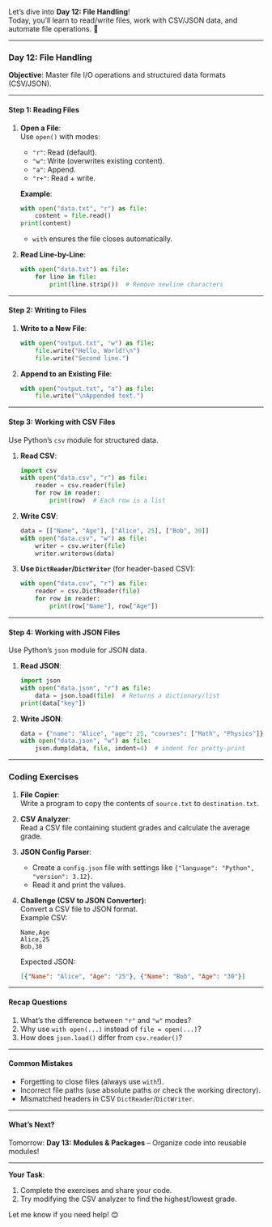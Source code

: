 Let’s dive into **Day 12: File Handling**!  
Today, you’ll learn to read/write files, work with CSV/JSON data, and automate file operations. 📂  

---

### **Day 12: File Handling**  
**Objective**: Master file I/O operations and structured data formats (CSV/JSON).  

---

#### **Step 1: Reading Files**  
1. **Open a File**:  
   Use `open()` with modes:  
   - `"r"`: Read (default).  
   - `"w"`: Write (overwrites existing content).  
   - `"a"`: Append.  
   - `"r+"`: Read + write.  

   **Example**:  
   ```python  
   with open("data.txt", "r") as file:  
       content = file.read()  
   print(content)  
   ```  
   - `with` ensures the file closes automatically.  

2. **Read Line-by-Line**:  
   ```python  
   with open("data.txt") as file:  
       for line in file:  
           print(line.strip())  # Remove newline characters  
   ```  

---

#### **Step 2: Writing to Files**  
1. **Write to a New File**:  
   ```python  
   with open("output.txt", "w") as file:  
       file.write("Hello, World!\n")  
       file.write("Second line.")  
   ```  

2. **Append to an Existing File**:  
   ```python  
   with open("output.txt", "a") as file:  
       file.write("\nAppended text.")  
   ```  

---

#### **Step 3: Working with CSV Files**  
Use Python’s `csv` module for structured data.  

1. **Read CSV**:  
   ```python  
   import csv  
   with open("data.csv", "r") as file:  
       reader = csv.reader(file)  
       for row in reader:  
           print(row)  # Each row is a list  
   ```  

2. **Write CSV**:  
   ```python  
   data = [["Name", "Age"], ["Alice", 25], ["Bob", 30]]  
   with open("data.csv", "w") as file:  
       writer = csv.writer(file)  
       writer.writerows(data)  
   ```  

3. **Use `DictReader`/`DictWriter`** (for header-based CSV):  
   ```python  
   with open("data.csv", "r") as file:  
       reader = csv.DictReader(file)  
       for row in reader:  
           print(row["Name"], row["Age"])  
   ```  

---

#### **Step 4: Working with JSON Files**  
Use Python’s `json` module for JSON data.  

1. **Read JSON**:  
   ```python  
   import json  
   with open("data.json", "r") as file:  
       data = json.load(file)  # Returns a dictionary/list  
   print(data["key"])  
   ```  

2. **Write JSON**:  
   ```python  
   data = {"name": "Alice", "age": 25, "courses": ["Math", "Physics"]}  
   with open("data.json", "w") as file:  
       json.dump(data, file, indent=4)  # indent for pretty-print  
   ```  

---

### **Coding Exercises**  
1. **File Copier**:  
   Write a program to copy the contents of `source.txt` to `destination.txt`.  

2. **CSV Analyzer**:  
   Read a CSV file containing student grades and calculate the average grade.  

3. **JSON Config Parser**:  
   - Create a `config.json` file with settings like `{"language": "Python", "version": 3.12}`.  
   - Read it and print the values.  

4. **Challenge (CSV to JSON Converter)**:  
   Convert a CSV file to JSON format.  
   Example CSV:  
   ```csv  
   Name,Age  
   Alice,25  
   Bob,30  
   ```  
   Expected JSON:  
   ```json  
   [{"Name": "Alice", "Age": "25"}, {"Name": "Bob", "Age": "30"}]  
   ```  

---

#### **Recap Questions**  
1. What’s the difference between `"r"` and `"w"` modes?  
2. Why use `with open(...)` instead of `file = open(...)`?  
3. How does `json.load()` differ from `csv.reader()`?  

---

#### **Common Mistakes**  
- Forgetting to close files (always use `with`!).  
- Incorrect file paths (use absolute paths or check the working directory).  
- Mismatched headers in CSV `DictReader`/`DictWriter`.  

---

#### **What’s Next?**  
Tomorrow: **Day 13: Modules & Packages** – Organize code into reusable modules!  

---

**Your Task**:  
1. Complete the exercises and share your code.  
2. Try modifying the CSV analyzer to find the highest/lowest grade.  

Let me know if you need help! 😊
